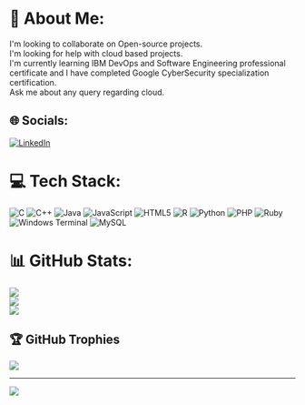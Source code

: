 # 💫 About Me:
I'm looking to collaborate on Open-source projects.<br>I'm looking for help with cloud based projects.<br>I'm currently learning IBM DevOps and Software Engineering professional certificate and I have completed Google CyberSecurity specialization certification.<br>Ask me about any query regarding cloud.


## 🌐 Socials:
[![LinkedIn](https://img.shields.io/badge/LinkedIn-%230077B5.svg?logo=linkedin&logoColor=white)](https://linkedin.com/in/nitin-chauhan910) 

# 💻 Tech Stack:
![C](https://img.shields.io/badge/c-%2300599C.svg?style=plastic&logo=c&logoColor=white) ![C++](https://img.shields.io/badge/c++-%2300599C.svg?style=plastic&logo=c%2B%2B&logoColor=white) ![Java](https://img.shields.io/badge/java-%23ED8B00.svg?style=plastic&logo=openjdk&logoColor=white) ![JavaScript](https://img.shields.io/badge/javascript-%23323330.svg?style=plastic&logo=javascript&logoColor=%23F7DF1E) ![HTML5](https://img.shields.io/badge/html5-%23E34F26.svg?style=plastic&logo=html5&logoColor=white) ![R](https://img.shields.io/badge/r-%23276DC3.svg?style=plastic&logo=r&logoColor=white) ![Python](https://img.shields.io/badge/python-3670A0?style=plastic&logo=python&logoColor=ffdd54) ![PHP](https://img.shields.io/badge/php-%23777BB4.svg?style=plastic&logo=php&logoColor=white) ![Ruby](https://img.shields.io/badge/ruby-%23CC342D.svg?style=plastic&logo=ruby&logoColor=white) ![Windows Terminal](https://img.shields.io/badge/Windows%20Terminal-%234D4D4D.svg?style=plastic&logo=windows-terminal&logoColor=white) ![MySQL](https://img.shields.io/badge/mysql-4479A1.svg?style=plastic&logo=mysql&logoColor=white)
# 📊 GitHub Stats:
![](https://github-readme-stats.vercel.app/api?username=thatquietkid&theme=dark&hide_border=false&include_all_commits=false&count_private=true)<br/>
![](https://github-readme-streak-stats.herokuapp.com/?user=thatquietkid&theme=dark&hide_border=false)<br/>
![](https://github-readme-stats.vercel.app/api/top-langs/?username=thatquietkid&theme=dark&hide_border=false&include_all_commits=false&count_private=true&layout=compact)

## 🏆 GitHub Trophies
![](https://github-profile-trophy.vercel.app/?username=thatquietkid&theme=radical&no-frame=false&no-bg=true&margin-w=4)

---
[![](https://visitcount.itsvg.in/api?id=thatquietkid&icon=0&color=0)](https://visitcount.itsvg.in)

<!-- Proudly created with GPRM ( https://gprm.itsvg.in ) -->

